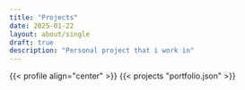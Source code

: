 ```yaml
---
title: "Projects"
date: 2025-01-22
layout: about/single
draft: true
description: "Personal project that i work in"
---
```

 {{< profile align="center" >}}
 {{< projects "portfolio.json" >}}

